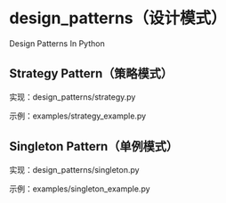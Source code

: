 # design_patterns（设计模式）
Design Patterns In Python

## Strategy Pattern（策略模式）
实现：design_patterns/strategy.py

示例：examples/strategy_example.py

## Singleton Pattern（单例模式）
实现：design_patterns/singleton.py

示例：examples/singleton_example.py
